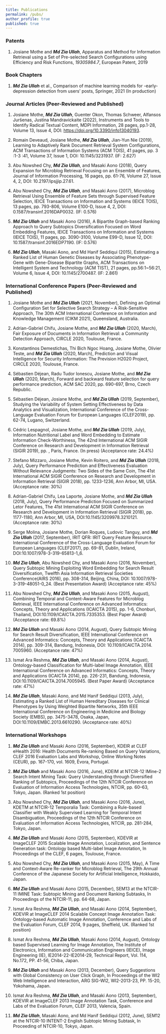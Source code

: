 ```yaml
---
title: Publications
permalink: /pubs/
author_profile: true
published: true
---
```

### Patents

1. Josiane Mothe and _**Md Zia Ullah**_, Apparatus and Method for Information Retrieval using a Set of Pre-selected Search Configurations using Efficiency and Risk Functions, *19305984.7*, European Patent, 2019


### Book Chapters

1. _**Md Zia Ullah**_ et al., Comparison of machine learning models for -early- depression detection from users’ posts, Springer, 2021 (In production)


### Journal Articles (Peer-Reviewed and Published)

1. Josiane Mothe, _**Md Zia Ullah**_, Guenter Okon, Thomas Schweer, Alfansos Juršenas, Justina Mandravickaite (2022), Instruments and Tools to Identify Radical Textual Content, MDPI Information, 28 pages, pp.1-28, Volume 13, Issue 4, DOI: https://doi.org/10.3390/info13040193.

1. Romain Deveaud, Josiane Mothe, _**Md Zia Ullah**_, Jian-Yun Nie (2019), Learning to Adaptively Rank Document Retrieval System Configurations, ACM Transactions of Information Systems (ACM TOIS), 41 pages, pp. 3 :1-3 :41, Volume 37, Issue 1, DOI: 10.1145/3231937. (IF: 2.627)

2. Abu Nowshed Chy, _**Md Zia Ullah**_, and Masaki Aono (2018), Query Expansion for Microblog Retrieval Focusing on an Ensemble of Features, Journal of Information Processing, 16 pages, pp. 61-76, Volume 27, Issue 4, 2, DOI: 10.2197/ipsjjip.27.61.

3. Abu Nowshed Chy, _**Md Zia Ullah**_, and Masaki Aono (2017), Microblog Retrieval Using Ensemble of Feature Sets through Supervised Feature Selection, IEICE Transactions on Information and Systems (IEICE TOIS), 13 pages, pp. 793-806, Volume E100-D, Issue 4, 2, DOI: 0.1587/transinf.2016DAP0032. (IF: 0.576)
 
4. _**Md Zia Ullah**_ and Masaki Aono (2016), A Bipartite Graph-based Ranking Approach to Query Subtopics Diversification Focused on Word Embedding Features, IEICE Transactions on Information and Systems (IEICE TOIS), 11 pages, pp. 3090-3100, Volume E99-D, Issue 12, DOI: 10.1587/transinf.2016EDP7190. (IF: 0.576)
 
5. _**Md Zia Ullah**_, Masaki Aono, and Md Hanif Seddiqui (2015), Estimating a Ranked List of Human Genetic Diseases by Associating Phenotype-Gene with Gene-Disease Bipartite Graphs, ACM Transactions on Intelligent System and Technology (ACM TIST), 21 pages, pp.56:1~56:21, Volume 6, Issue 4, DOI: 10.1145/2700487. (IF: 2.861)


### International Conference Papers (Peer-Reviewed and Published)

1. Josiane Mothe and _**Md Zia Ullah**_ (2021, November), Defining an Optimal Configuration Set for Selective Search Strategy – A Risk-Sensitive Approach, The 30th ACM International Conference on Information and Knowledge Management (CIKM 2021), Queensland, Australia.

2. Adrian-Gabriel Chifu, Josiane Mothe, and _**Md Zia Ullah**_ (2020, March), Fair Exposure of Documents in Information Retrieval: a Community Detection Approach, CIRCLE 2020, Toulouse, France.
  
3. Konstantinos Demestichas, Thi Bich Ngoc Hoang, Josiane Mothe, Olivier Teste, and _**Md Zia Ullah**_ (2020, March), Prediction and Visual Intelligence for Security Information: The Prevision H2020 Project, CIRCLE 2020, Toulouse, France.
 
4. Sébastien Déjean, Radu Tudor Ionescu, Josiane Mothe, and _**Md Zia Ullah**_ (2020, March), Forward and backward feature selection for query performance prediction, ACM SAC 2020, pp. 690-697, Brno, Czech Republic. 

5. Sébastien Déjean, Josiane Mothe, and _**Md Zia Ullah**_ (2019, September), Studying the Variability of System Setting Effectiveness by Data Analytics and Visualization, International Conference of the Cross-Language Evaluation Forum for European Languages (CLEF2019), pp. 62-74, Lugano, Switzerland. 
 
6. Cédric Lespagnol, Josiane Mothe, and _**Md Zia Ullah**_ (2019, July), Information Nutritional Label and Word Embedding to Estimate Information Check-Worthiness, The 42nd International ACM SIGIR Conference on Research and Development in Information Retrieval (SIGIR 2019), pp. , Paris, France. (In press) (Acceptance rate: 24.4%)

7. Stefano Mizzaro, Josiane Mothe, Kevin Roitero, and _**Md Zia Ullah**_ (2018, July), Query Performance Prediction and Effectiveness Evaluation Without Relevance Judgments: Two Sides of the Same Coin, The 41st International ACM SIGIR Conference on Research and Development in Information Retrieval (SIGIR 2018), pp. 1233-1236, Ann Arbor, MI, USA. (Acceptance rate: 30%)
 
8. Adrian-Gabriel Chifu, Lea Laporte, Josiane Mothe, and _**Md Zia Ullah**_ (2018, July), Query Performance Prediction Focused on Summarized Letor Features, The 41st International ACM SIGIR Conference on Research and Development in Information Retrieval (SIGIR 2018), pp. 1177-1180, Ann Arbor, MI, USA, DOI:10.1145/3209978.3210121. (Acceptance rate: 30%)
 
9. Serge Molina, Josiane Mothe, Dorian Roques, Ludovic Tanguy, and _**Md Zia Ullah**_ (2017, September), IRIT QFR: IRIT Query Feature Resource. International Conference of the Cross-Language Evaluation Forum for European Languages (CLEF2017), pp. 69-81, Dublin, Ireland, DOI:10.1007/978-3-319-65813-1_6.

10. _**Md Zia Ullah**_, Abu Nowshed Chy, and Masaki Aono (2016, November), Query Subtopic Mining Exploiting Word Embedding for Search Result Diversification, Twelfth Asia Information Retrieval Societies Conference(AIRS 2016), pp. 308-314, Beijing, China, DOI: 10.1007/978-3-319-48051-0_24. (Best Presentation Award) (Acceptance rate: 45%)
 
11. Abu Nowshed Chy, _**Md Zia Ullah**_, and Masaki Aono (2015, August), Combining Temporal and Content-Aware Features for Microblog Retrieval, IEEE International Conference on Advanced Informatics: Concepts, Theory and Applications (ICAICTA 2015), pp. 1-6, Chonburi, Thailand, DOI:10.1109/ICAICTA.2015.7335353. (Best Paper Award) (Acceptance rate: 69.8%)
 
12. _**Md Zia Ullah**_ and Masaki Aono (2014, August), Query Subtopic Mining for Search Result Diversification, IEEE International Conference on Advanced Informatics: Concepts, Theory and Applications (ICAICTA 2014), pp. 309-314, Bandung, Indonesia, DOI: 10.1109/ICAICTA.2014. 7005960. (Acceptance rate: 47%)
 
13. Ismat Ara Reshma, _**Md Zia Ullah**_, and Masaki Aono (2014, August), Ontology-based Classification for Multi-label Image Annotation, IEEE International Conference on Advanced Informatics: Concepts, Theory and Applications (ICAICTA 2014), pp. 226-231, Bandung, Indonesia, DOI:10.1109/ICAICTA.2014.7005945. (Best Paper Award) (Acceptance rate: 47%)

14. _**Md Zia Ullah**_, Masaki Aono, and Md Hanif Seddiqui (2013, July), Estimating a Ranked List of Human Hereditary Diseases for Clinical Phenotypes by Using Weighted Bipartite Networks, 35th IEEE International Conference on Engineering in Medicine and Biology Society (EMBS), pp. 3475-3478, Osaka, Japan, DOI:10.1109/EMBC.2013.6610290. (Acceptance rate: 40%)



### International Workshops

1. _**Md Zia Ullah**_ and Masaki Aono (2016, September), KDEIR at CLEF eHealth 2016: Health Documents Re-ranking Based on Query Variations, CLEF 2016 Evaluation Labs and Workshop, Online Working Notes (CEUR), pp. 167-170, vol. 1609, Èvora, Portugal.

2. _**Md Zia Ullah**_ and Masaki Aono (2016, June), KDEIM at NTCIR-12 IMine-2 Search Intent Mining Task: Query Understanding through Diversified Ranking of Subtopics, Proceedings of the 12th NTCIR Conference on Evaluation of Information Access Technologies, NTCIR, pp. 60–63, Tokyo, Japan. (Ranked 1st position)

3. Abu Nowshed Chy, _**Md Zia Ullah**_, and Masaki Aono (2016, June), KDETM at NTCIR-12 Temporalia Task: Combining a Rule-based Classifier with Weakly Supervised Learning for Temporal Intent Disambiguation, Proceedings of the 12th NTCIR Conference on Evaluation of Information Access Technologies, NTCIR, pp. 281-284, Tokyo, Japan.

4. _**Md Zia Ullah**_ and Masaki Aono (2015, September), KDEVIR at ImageCLEF 2015 Scalable Image Annotation, Localization, and Sentence Generation task: Ontology based Multi-label Image Annotation, In Proceedings of the CLEF, 6 pages, Toulouse, France.

5. Abu Nowshed Chy, _**Md Zia Ullah**_, and Masaki Aono (2015, May), A Time and Context-Aware Re-ranker for Microblog Retrieval, The 29th Annual Conference of the Japanese Society for Artificial Intelligence, Hokkaido, Japan.
 
6. _**Md Zia Ullah**_ and Masaki Aono (2015, December), SEM13 at the NTCIR-11 IMINE Task: Subtopic Mining and Document Ranking Subtasks, In Proceedings of the NTCIR-11, pp. 64-68, Japan.
 
7. Ismat Ara Reshma, _**Md Zia Ullah**_, and Masaki Aono (2014, September), KDEVIR at ImageCLEF 2014 Scalable Concept Image Annotation Task: Ontology-based Automatic Image Annotation, Conference and Labs of the Evaluation Forum, CLEF 2014, 9 pages, Sheffield, UK. (Ranked 1st position)
 
8. Ismat Ara Reshma, _**Md Zia Ullah**_, Masaki Aono (2014, August), Ontology based Supervised Learning for Image Annotation, The Institute of Electronics, Information and Communication Engineers (IEICE), Image Engineering (IE), IE2014-22-IE2014-29, Technical Report, Vol. 114, No.172, PP. 41-56, Chiba, Japan.
 
9. _**Md Zia Ullah**_ and Masaki Aono (2013, December), Query Suggestions with Global Consistency on User Click Graph, In Proceedings of the WI2 Web Intelligence and Interaction, ARG SIG-WI2, WI2-2013-23, PP. 15-20, Yokohama, Japan.
 
10. Ismat Ara Reshma, _**Md Zia Ullah**_, and Masaki Aono (2013, September), KDEVIR at ImageCLEF 2013 Image Annotation Task, Conference and Labs of the Evaluation Forum, CLEF 2013, Valencia, Spain.

11. _**Md Zia Ullah**_, Masaki Aono, and Md Hanif Seddiqui (2012, June), SEM12 at the NTCIR-10 INTENT-2 English Subtopic Mining Subtask, In Proceeding of NTCIR-10, Tokyo, Japan.
